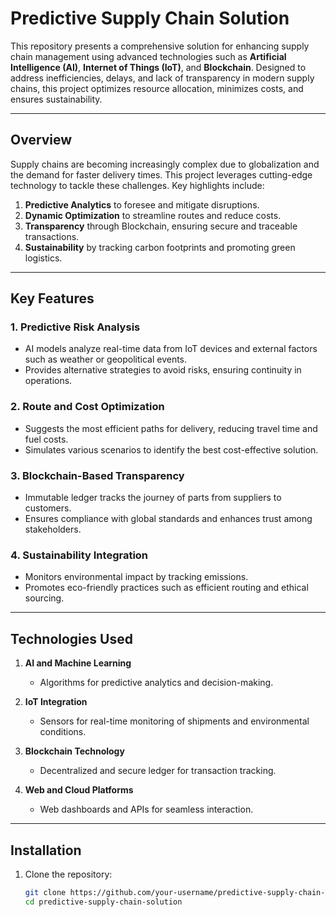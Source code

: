 # **Predictive Supply Chain Solution**

This repository presents a comprehensive solution for enhancing supply chain management using advanced technologies such as **Artificial Intelligence (AI)**, **Internet of Things (IoT)**, and **Blockchain**. Designed to address inefficiencies, delays, and lack of transparency in modern supply chains, this project optimizes resource allocation, minimizes costs, and ensures sustainability.

---

## **Overview**

Supply chains are becoming increasingly complex due to globalization and the demand for faster delivery times. This project leverages cutting-edge technology to tackle these challenges. Key highlights include:

1. **Predictive Analytics** to foresee and mitigate disruptions.
2. **Dynamic Optimization** to streamline routes and reduce costs.
3. **Transparency** through Blockchain, ensuring secure and traceable transactions.
4. **Sustainability** by tracking carbon footprints and promoting green logistics.

---

## **Key Features**

### **1. Predictive Risk Analysis**

- AI models analyze real-time data from IoT devices and external factors such as weather or geopolitical events.
- Provides alternative strategies to avoid risks, ensuring continuity in operations.

### **2. Route and Cost Optimization**

- Suggests the most efficient paths for delivery, reducing travel time and fuel costs.
- Simulates various scenarios to identify the best cost-effective solution.

### **3. Blockchain-Based Transparency**

- Immutable ledger tracks the journey of parts from suppliers to customers.
- Ensures compliance with global standards and enhances trust among stakeholders.

### **4. Sustainability Integration**

- Monitors environmental impact by tracking emissions.
- Promotes eco-friendly practices such as efficient routing and ethical sourcing.

---

## **Technologies Used**

1. **AI and Machine Learning**

   - Algorithms for predictive analytics and decision-making.

2. **IoT Integration**

   - Sensors for real-time monitoring of shipments and environmental conditions.

3. **Blockchain Technology**

   - Decentralized and secure ledger for transaction tracking.

4. **Web and Cloud Platforms**
   - Web dashboards and APIs for seamless interaction.

---

## **Installation**

1. Clone the repository:
   ```bash
   git clone https://github.com/your-username/predictive-supply-chain-solution.git
   cd predictive-supply-chain-solution
   ```

